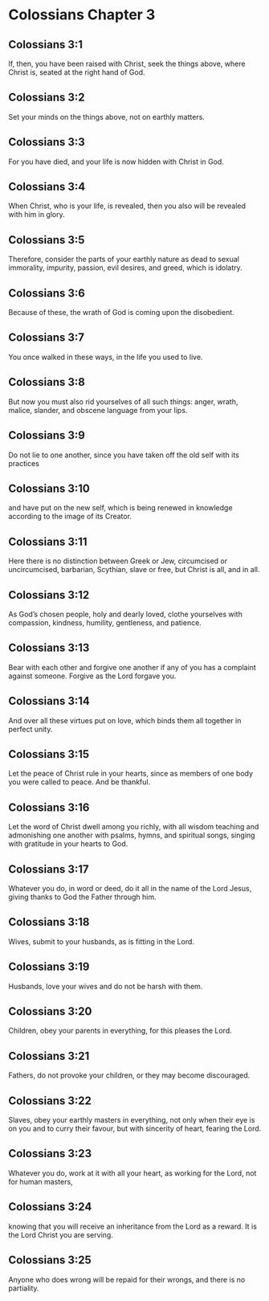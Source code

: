 # Colossians Chapter 3

## Colossians 3:1
If, then, you have been raised with Christ, seek the things above, where Christ is, seated at the right hand of God.

## Colossians 3:2
Set your minds on the things above, not on earthly matters.

## Colossians 3:3
For you have died, and your life is now hidden with Christ in God.

## Colossians 3:4
When Christ, who is your life, is revealed, then you also will be revealed with him in glory.

## Colossians 3:5
Therefore, consider the parts of your earthly nature as dead to sexual immorality, impurity, passion, evil desires, and greed, which is idolatry.

## Colossians 3:6
Because of these, the wrath of God is coming upon the disobedient.

## Colossians 3:7
You once walked in these ways, in the life you used to live.

## Colossians 3:8
But now you must also rid yourselves of all such things: anger, wrath, malice, slander, and obscene language from your lips.

## Colossians 3:9
Do not lie to one another, since you have taken off the old self with its practices

## Colossians 3:10
and have put on the new self, which is being renewed in knowledge according to the image of its Creator.

## Colossians 3:11
Here there is no distinction between Greek or Jew, circumcised or uncircumcised, barbarian, Scythian, slave or free, but Christ is all, and in all.

## Colossians 3:12
As God’s chosen people, holy and dearly loved, clothe yourselves with compassion, kindness, humility, gentleness, and patience.

## Colossians 3:13
Bear with each other and forgive one another if any of you has a complaint against someone. Forgive as the Lord forgave you.

## Colossians 3:14
And over all these virtues put on love, which binds them all together in perfect unity.

## Colossians 3:15
Let the peace of Christ rule in your hearts, since as members of one body you were called to peace. And be thankful.

## Colossians 3:16
Let the word of Christ dwell among you richly, with all wisdom teaching and admonishing one another with psalms, hymns, and spiritual songs, singing with gratitude in your hearts to God.

## Colossians 3:17
Whatever you do, in word or deed, do it all in the name of the Lord Jesus, giving thanks to God the Father through him.

## Colossians 3:18
Wives, submit to your husbands, as is fitting in the Lord.

## Colossians 3:19
Husbands, love your wives and do not be harsh with them.

## Colossians 3:20
Children, obey your parents in everything, for this pleases the Lord.

## Colossians 3:21
Fathers, do not provoke your children, or they may become discouraged.

## Colossians 3:22
Slaves, obey your earthly masters in everything, not only when their eye is on you and to curry their favour, but with sincerity of heart, fearing the Lord.

## Colossians 3:23
Whatever you do, work at it with all your heart, as working for the Lord, not for human masters,

## Colossians 3:24
knowing that you will receive an inheritance from the Lord as a reward. It is the Lord Christ you are serving.

## Colossians 3:25
Anyone who does wrong will be repaid for their wrongs, and there is no partiality.
